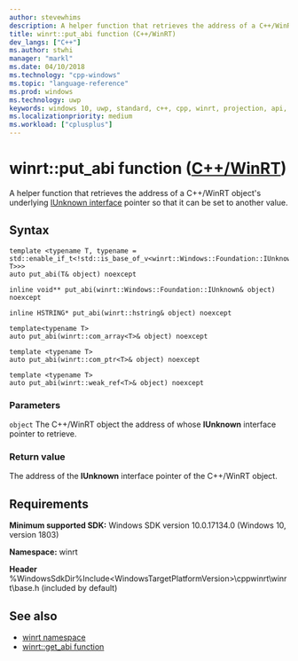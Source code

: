 ```yaml
---
author: stevewhims
description: A helper function that retrieves the address of a C++/WinRT object's underlying IUnknown interface pointer so that it can be set to another value.
title: winrt::put_abi function (C++/WinRT)
dev_langs: ["C++"]
ms.author: stwhi
manager: "markl"
ms.date: 04/10/2018
ms.technology: "cpp-windows"
ms.topic: "language-reference"
ms.prod: windows
ms.technology: uwp
keywords: windows 10, uwp, standard, c++, cpp, winrt, projection, api, reference, IUnknown
ms.localizationpriority: medium
ms.workload: ["cplusplus"]
---
```


# winrt::put_abi function ([C++/WinRT](/windows/uwp/cpp-and-winrt-apis/intro-to-using-cpp-with-winrt))
A helper function that retrieves the address of a C++/WinRT object's underlying [IUnknown interface](https://msdn.microsoft.com/library/windows/desktop/ms680509) pointer so that it can be set to another value.

## Syntax
```cppwinrt
template <typename T, typename = std::enable_if_t<!std::is_base_of_v<winrt::Windows::Foundation::IUnknown, T>>>
auto put_abi(T& object) noexcept

inline void** put_abi(winrt::Windows::Foundation::IUnknown& object) noexcept

inline HSTRING* put_abi(winrt::hstring& object) noexcept

template<typename T>
auto put_abi(winrt::com_array<T>& object) noexcept

template <typename T>
auto put_abi(winrt::com_ptr<T>& object) noexcept

template <typename T>
auto put_abi(winrt::weak_ref<T>& object) noexcept
```

### Parameters
`object`
The C++/WinRT object the address of whose **IUnknown** interface pointer to retrieve.

### Return value 
The address of the **IUnknown** interface pointer of the C++/WinRT object.

## Requirements
**Minimum supported SDK:** Windows SDK version 10.0.17134.0 (Windows 10, version 1803)

**Namespace:** winrt

**Header** %WindowsSdkDir%Include\<WindowsTargetPlatformVersion>\cppwinrt\winrt\base.h (included by default)

## See also 
* [winrt namespace](winrt.md)
* [winrt::get_abi function](get-abi.md)
